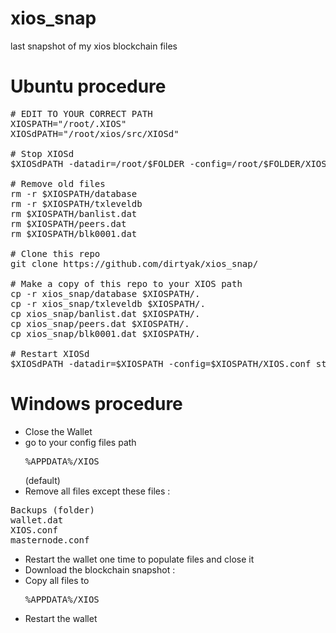 # xios_snap
last snapshot of my xios blockchain files

# Ubuntu procedure

<pre>
# EDIT TO YOUR CORRECT PATH
XIOSPATH="/root/.XIOS"
XIOSdPATH="/root/xios/src/XIOSd"

# Stop XIOSd
$XIOSdPATH -datadir=/root/$FOLDER -config=/root/$FOLDER/XIOS.conf stop

# Remove old files
rm -r $XIOSPATH/database
rm -r $XIOSPATH/txleveldb
rm $XIOSPATH/banlist.dat
rm $XIOSPATH/peers.dat
rm $XIOSPATH/blk0001.dat

# Clone this repo
git clone https://github.com/dirtyak/xios_snap/

# Make a copy of this repo to your XIOS path
cp -r xios_snap/database $XIOSPATH/.
cp -r xios_snap/txleveldb $XIOSPATH/.
cp xios_snap/banlist.dat $XIOSPATH/.
cp xios_snap/peers.dat $XIOSPATH/.
cp xios_snap/blk0001.dat $XIOSPATH/.

# Restart XIOSd
$XIOSdPATH -datadir=$XIOSPATH -config=$XIOSPATH/XIOS.conf start
</pre>

# Windows procedure

- Close the Wallet
- go to your config files path <pre>%APPDATA%/XIOS</pre> (default)
- Remove all files except these files :
<pre>
Backups (folder)
wallet.dat
XIOS.conf
masternode.conf
</pre>
- Restart the wallet one time to populate files and close it
- Download the blockchain snapshot :
- Copy all files to <pre>%APPDATA%/XIOS</pre>
- Restart the wallet
